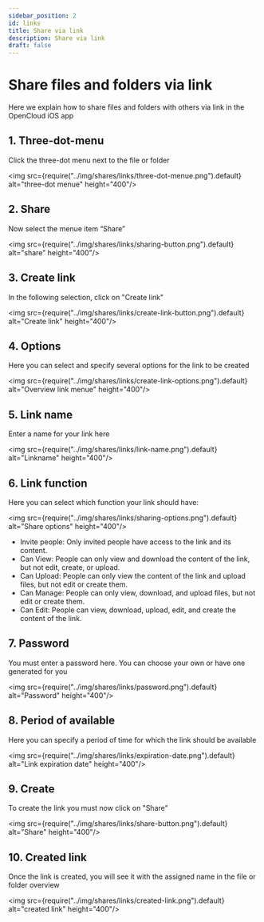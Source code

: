 ```yaml
---
sidebar_position: 2
id: links
title: Share via link
description: Share via link
draft: false
---
```


# Share files and folders via link

Here we explain how to share files and folders with others via link in the OpenCloud iOS app

## 1. Three-dot-menu

Click the three-dot menu next to the file or folder

<img src={require("../img/shares/links/three-dot-menue.png").default} alt="three-dot menue" height="400"/>

## 2. Share

Now select the menue item “Share”

<img src={require("../img/shares/links/sharing-button.png").default} alt="share" height="400"/>

## 3. Create link

In the following selection, click on "Create link"

<img src={require("../img/shares/links/create-link-button.png").default} alt="Create link" height="400"/>

## 4. Options

Here you can select and specify several options for the link to be created

<img src={require("../img/shares/links/create-link-options.png").default} alt="Overview link menue" height="400"/>

## 5. Link name

Enter a name for your link here

<img src={require("../img/shares/links/link-name.png").default} alt="Linkname" height="400"/>

## 6. Link function

Here you can select which function your link should have:

<img src={require("../img/shares/links/sharing-options.png").default} alt="Share options" height="400"/>

- Invite people:
  Only invited people have access to the link and its content.
- Can View:
  People can only view and download the content of the link, but not edit, create, or upload.
- Can Upload:
  People can only view the content of the link and upload files, but not edit or create them.
- Can Manage:
  People can only view, download, and upload files, but not edit or create them.
- Can Edit:
  People can view, download, upload, edit, and create the content of the link.

## 7. Password

You must enter a password here. You can choose your own or have one generated for you

<img src={require("../img/shares/links/password.png").default} alt="Password" height="400"/>

## 8. Period of available

Here you can specify a period of time for which the link should be available

<img src={require("../img/shares/links/expiration-date.png").default} alt="Link expiration date" height="400"/>

## 9. Create

To create the link you must now click on "Share"

<img src={require("../img/shares/links/share-button.png").default} alt="Share" height="400"/>

## 10. Created link

Once the link is created, you will see it with the assigned name in the file or folder overview

<img src={require("../img/shares/links/created-link.png").default} alt="created link" height="400"/>
